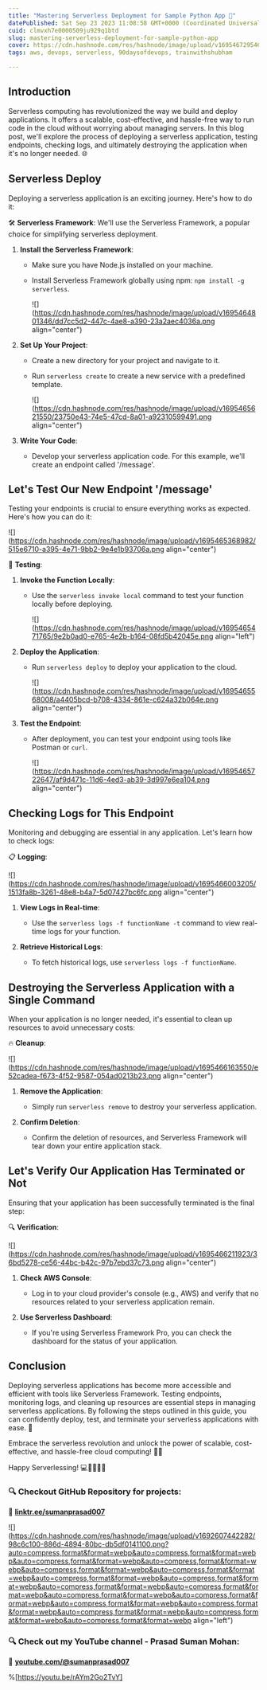 ```yaml
---
title: "Mastering Serverless Deployment for Sample Python App 🚀"
datePublished: Sat Sep 23 2023 11:08:58 GMT+0000 (Coordinated Universal Time)
cuid: clmvxh7e0000509ju929q1btd
slug: mastering-serverless-deployment-for-sample-python-app
cover: https://cdn.hashnode.com/res/hashnode/image/upload/v1695467295464/f6a5b906-70ad-4bfc-b419-98593b115fc4.gif
tags: aws, devops, serverless, 90daysofdevops, trainwithshubham

---
```


## **Introduction**

Serverless computing has revolutionized the way we build and deploy applications. It offers a scalable, cost-effective, and hassle-free way to run code in the cloud without worrying about managing servers. In this blog post, we'll explore the process of deploying a serverless application, testing endpoints, checking logs, and ultimately destroying the application when it's no longer needed. 🌐

## **Serverless Deploy**

Deploying a serverless application is an exciting journey. Here's how to do it:

🛠️ **Serverless Framework**: We'll use the Serverless Framework, a popular choice for simplifying serverless deployment.

1. **Install the Serverless Framework**:
    
    * Make sure you have Node.js installed on your machine.
        
    * Install Serverless Framework globally using npm: `npm install -g serverless`.
        
        ![](https://cdn.hashnode.com/res/hashnode/image/upload/v1695464801346/dd7cc5d2-447c-4ae8-a390-23a2aec4036a.png align="center")
        
2. **Set Up Your Project**:
    
    * Create a new directory for your project and navigate to it.
        
    * Run `serverless create` to create a new service with a predefined template.
        
        ![](https://cdn.hashnode.com/res/hashnode/image/upload/v1695465621550/23750e43-74e5-47cd-8a01-a92310599491.png align="center")
        
3. **Write Your Code**:
    
    * Develop your serverless application code. For this example, we'll create an endpoint called '/message'.
        

## **Let's Test Our New Endpoint '/message'**

Testing your endpoints is crucial to ensure everything works as expected. Here's how you can do it:

![](https://cdn.hashnode.com/res/hashnode/image/upload/v1695465368982/515e6710-a395-4e71-9bb2-9e4e1b93706a.png align="center")

🧪 **Testing**:

1. **Invoke the Function Locally**:
    
    * Use the `serverless invoke local` command to test your function locally before deploying.
        
        ![](https://cdn.hashnode.com/res/hashnode/image/upload/v1695465471765/9e2b0ad0-e765-4e2b-b164-08fd5b42045e.png align="left")
        
2. **Deploy the Application**:
    
    * Run `serverless deploy` to deploy your application to the cloud.
        
        ![](https://cdn.hashnode.com/res/hashnode/image/upload/v1695465568008/a4405bcd-b708-4334-861e-c624a32b064e.png align="center")
        
3. **Test the Endpoint**:
    
    * After deployment, you can test your endpoint using tools like Postman or `curl`.
        
        ![](https://cdn.hashnode.com/res/hashnode/image/upload/v1695465722647/af9d471c-11d6-4ed3-ab39-3d997e6ea104.png align="center")
        

## **Checking Logs for This Endpoint**

Monitoring and debugging are essential in any application. Let's learn how to check logs:

📋 **Logging**:

![](https://cdn.hashnode.com/res/hashnode/image/upload/v1695466003205/1513fa8b-3261-48e8-b4a7-5d07427bc6fc.png align="center")

1. **View Logs in Real-time**:
    
    * Use the `serverless logs -f functionName -t` command to view real-time logs for your function.
        
2. **Retrieve Historical Logs**:
    
    * To fetch historical logs, use `serverless logs -f functionName`.
        

## **Destroying the Serverless Application with a Single Command**

When your application is no longer needed, it's essential to clean up resources to avoid unnecessary costs:

🔥 **Cleanup**:

![](https://cdn.hashnode.com/res/hashnode/image/upload/v1695466163550/e52cadea-f673-4f52-9587-054ad0213b23.png align="center")

1. **Remove the Application**:
    
    * Simply run `serverless remove` to destroy your serverless application.
        
2. **Confirm Deletion**:
    
    * Confirm the deletion of resources, and Serverless Framework will tear down your entire application stack.
        

## **Let's Verify Our Application Has Terminated or Not**

Ensuring that your application has been successfully terminated is the final step:

🔍 **Verification**:

![](https://cdn.hashnode.com/res/hashnode/image/upload/v1695466211923/36bd5278-ce56-44bc-b42c-97b7ebd37c73.png align="center")

1. **Check AWS Console**:
    
    * Log in to your cloud provider's console (e.g., AWS) and verify that no resources related to your serverless application remain.
        
2. **Use Serverless Dashboard**:
    
    * If you're using Serverless Framework Pro, you can check the dashboard for the status of your application.
        

## **Conclusion**

Deploying serverless applications has become more accessible and efficient with tools like Serverless Framework. Testing endpoints, monitoring logs, and cleaning up resources are essential steps in managing serverless applications. By following the steps outlined in this guide, you can confidently deploy, test, and terminate your serverless applications with ease. 🌟

Embrace the serverless revolution and unlock the power of scalable, cost-effective, and hassle-free cloud computing! 🚀🔥

Happy Serverlessing! 💻👨‍💻👩‍💻

### **🔍 Checkout GitHub Repository for projects:**

**🔗** [**linktr.ee/sumanprasad007**](http://linktr.ee/sumanprasad007)

![](https://cdn.hashnode.com/res/hashnode/image/upload/v1692607442282/98c6c100-886d-4894-80bc-db5df0141100.png?auto=compress,format&format=webp&auto=compress,format&format=webp&auto=compress,format&format=webp&auto=compress,format&format=webp&auto=compress,format&format=webp&auto=compress,format&format=webp&auto=compress,format&format=webp&auto=compress,format&format=webp&auto=compress,format&format=webp&auto=compress,format&format=webp&auto=compress,format&format=webp&auto=compress,format&format=webp&auto=compress,format&format=webp&auto=compress,format&format=webp&auto=compress,format&format=webp&auto=compress,format&format=webp&auto=compress,format&format=webp align="left")

### **🔍 Check out my YouTube channel - Prasad Suman Mohan:**

🔗 [**youtube.com/@sumanprasad007**](http://youtube.com/@sumanprasad007)

%[https://youtu.be/rAYm2Go2TvY]